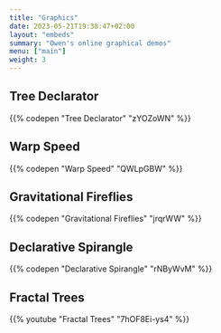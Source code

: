 ```yaml
---
title: "Graphics"
date: 2023-05-21T19:38:47+02:00
layout: "embeds"
summary: "Owen's online graphical demos"
menu: ["main"]
weight: 3
---
```


## Tree Declarator

{{% codepen "Tree Declarator" "zYOZoWN" %}}

## Warp Speed

{{% codepen "Warp Speed" "QWLpGBW" %}}

## Gravitational Fireflies

{{% codepen "Gravitational Fireflies" "jrqrWW" %}}

## Declarative Spirangle

{{% codepen "Declarative Spirangle" "rNByWvM" %}}

## Fractal Trees

{{% youtube "Fractal Trees" "7hOF8Ei-ys4" %}}
